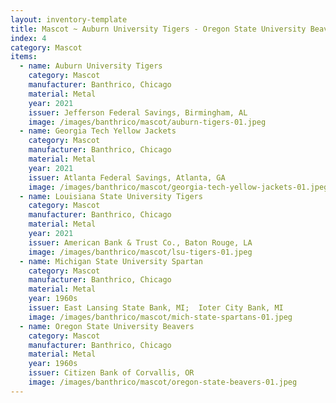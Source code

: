 ```yaml
---
layout: inventory-template
title: Mascot ~ Auburn University Tigers - Oregon State University Beavers
index: 4
category: Mascot
items:
  - name: Auburn University Tigers
    category: Mascot
    manufacturer: Banthrico, Chicago
    material: Metal
    year: 2021
    issuer: Jefferson Federal Savings, Birmingham, AL
    image: /images/banthrico/mascot/auburn-tigers-01.jpeg
  - name: Georgia Tech Yellow Jackets
    category: Mascot
    manufacturer: Banthrico, Chicago
    material: Metal
    year: 2021
    issuer: Atlanta Federal Savings, Atlanta, GA
    image: /images/banthrico/mascot/georgia-tech-yellow-jackets-01.jpeg
  - name: Louisiana State University Tigers
    category: Mascot
    manufacturer: Banthrico, Chicago
    material: Metal
    year: 2021
    issuer: American Bank & Trust Co., Baton Rouge, LA
    image: /images/banthrico/mascot/lsu-tigers-01.jpeg
  - name: Michigan State University Spartan
    category: Mascot
    manufacturer: Banthrico, Chicago
    material: Metal
    year: 1960s
    issuer: East Lansing State Bank, MI;  Ioter City Bank, MI
    image: /images/banthrico/mascot/mich-state-spartans-01.jpeg
  - name: Oregon State University Beavers
    category: Mascot
    manufacturer: Banthrico, Chicago
    material: Metal
    year: 1960s
    issuer: Citizen Bank of Corvallis, OR
    image: /images/banthrico/mascot/oregon-state-beavers-01.jpeg
---
```

